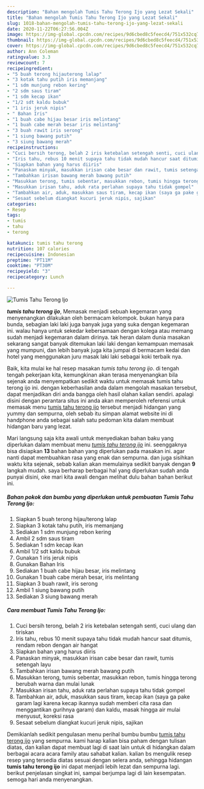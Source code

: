 ```yaml
---
description: "Bahan mengolah Tumis Tahu Terong Ijo yang Lezat Sekali"
title: "Bahan mengolah Tumis Tahu Terong Ijo yang Lezat Sekali"
slug: 1018-bahan-mengolah-tumis-tahu-terong-ijo-yang-lezat-sekali
date: 2020-11-22T06:27:56.004Z
image: https://img-global.cpcdn.com/recipes/9d6cbed8c5feecd4/751x532cq70/tumis-tahu-terong-ijo-foto-resep-utama.jpg
thumbnail: https://img-global.cpcdn.com/recipes/9d6cbed8c5feecd4/751x532cq70/tumis-tahu-terong-ijo-foto-resep-utama.jpg
cover: https://img-global.cpcdn.com/recipes/9d6cbed8c5feecd4/751x532cq70/tumis-tahu-terong-ijo-foto-resep-utama.jpg
author: Ann Coleman
ratingvalue: 3.3
reviewcount: 7
recipeingredient:
- "5 buah terong hijauterong lalap"
- "3 kotak tahu putih iris memanjang"
- "1 sdm munjung rebon kering"
- "2 sdm saus tiram"
- "1 sdm kecap ikan"
- "1/2 sdt kaldu bubuk"
- "1 iris jeruk nipis"
- " Bahan Iris"
- "1 buah cabe hijau besar iris melintang"
- "1 buah cabe merah besar iris melintang"
- "3 buah rawit iris serong"
- "1 siung bawang putih"
- "3 siung bawang merah"
recipeinstructions:
- "Cuci bersih terong, belah 2 iris ketebalan setengah senti, cuci ulang dan tiriskan"
- "Iris tahu, rebus 10 menit supaya tahu tidak mudah hancur saat ditumis, rendam rebon dengan air hangat"
- "Siapkan bahan yang harus diiris"
- "Panaskan minyak, masukkan irisan cabe besar dan rawit, tumis setengah layu"
- "Tambahkan irisan bawang merah bawang putih"
- "Masukkan terong, tumis sebentar, masukkan rebon, tumis hingga terong berubah warna dan mulai lunak"
- "Masukkan irisan tahu, aduk rata perlahan supaya tahu tidak gompel"
- "Tambahkan air, aduk, masukkan saus tiram, kecap ikan (saya ga pake garam lagi karena kecap ikannya sudah memberi cita rasa dan menggantikan gurihnya garam) dan kaldu, masak hingga air mulai menyusut, koreksi rasa"
- "Sesaat sebelum diangkat kucuri jeruk nipis, sajikan"
categories:
- Resep
tags:
- tumis
- tahu
- terong

katakunci: tumis tahu terong 
nutrition: 107 calories
recipecuisine: Indonesian
preptime: "PT11M"
cooktime: "PT30M"
recipeyield: "3"
recipecategory: Lunch

---
```



![Tumis Tahu Terong Ijo](https://img-global.cpcdn.com/recipes/9d6cbed8c5feecd4/751x532cq70/tumis-tahu-terong-ijo-foto-resep-utama.jpg)

<b><i>tumis tahu terong ijo</i></b>, Memasak menjadi sebuah kegemaran yang menyenangkan dilakukan oleh bermacam kelompok. bukan hanya para bunda, sebagian laki laki juga banyak juga yang suka dengan kegemaran ini. walau hanya untuk sekedar kebersamaan dengan kolega atau memang sudah menjadi kegemaran dalam dirinya. tak heran dalam dunia masakan sekarang sangat banyak ditemukan laki laki dengan kemampuan memasak yang mumpuni, dan lebih banyak juga kita jumpai di bermacam kedai dan hotel yang menggunakan juru masak laki laki sebagai koki terbaik nya.



Baik, kita mulai ke hal resep masakan <i>tumis tahu terong ijo</i>. di tengah tengah pekerjaan kita, kemungkinan akan terasa menyenangkan bila sejenak anda menyempatkan sedikit waktu untuk memasak tumis tahu terong ijo ini. dengan keberhasilan anda dalam mengolah masakan tersebut, dapat menjadikan diri anda bangga oleh hasil olahan kalian sendiri. apalagi disini dengan perantara situs ini anda akan memperoleh referensi untuk memasak menu <u>tumis tahu terong ijo</u> tersebut menjadi hidangan yang yummy dan sempurna, oleh sebab itu simpan alamat website ini di handphone anda sebagai salah satu pedoman kita dalam membuat hidangan baru yang lezat.


Mari langsung saja kita awali untuk menyediakan bahan baku yang diperlukan dalam membuat menu <u><i>tumis tahu terong ijo</i></u> ini. seenggaknya bisa disiapkan <b>13</b> bahan bahan yang diperlukan pada masakan ini. agar nanti dapat membuahkan rasa yang enak dan sempurna. dan juga sisihkan waktu kita sejenak, sebab kalian akan memulainya sedikit banyak dengan <b>9</b> langkah mudah. saya berharap berbagai hal yang diperlukan sudah anda punyai disini, oke mari kita awali dengan melihat dulu bahan bahan berikut ini.

<!--inarticleads1-->

##### Bahan pokok dan bumbu yang diperlukan untuk pembuatan Tumis Tahu Terong Ijo:

1. Siapkan 5 buah terong hijau/terong lalap
1. Siapkan 3 kotak tahu putih, iris memanjang
1. Sediakan 1 sdm munjung rebon kering
1. Ambil 2 sdm saus tiram
1. Sediakan 1 sdm kecap ikan
1. Ambil 1/2 sdt kaldu bubuk
1. Gunakan 1 iris jeruk nipis
1. Gunakan  Bahan Iris
1. Sediakan 1 buah cabe hijau besar, iris melintang
1. Gunakan 1 buah cabe merah besar, iris melintang
1. Siapkan 3 buah rawit, iris serong
1. Ambil 1 siung bawang putih
1. Sediakan 3 siung bawang merah




<!--inarticleads2-->

##### Cara membuat Tumis Tahu Terong Ijo:

1. Cuci bersih terong, belah 2 iris ketebalan setengah senti, cuci ulang dan tiriskan
1. Iris tahu, rebus 10 menit supaya tahu tidak mudah hancur saat ditumis, rendam rebon dengan air hangat
1. Siapkan bahan yang harus diiris
1. Panaskan minyak, masukkan irisan cabe besar dan rawit, tumis setengah layu
1. Tambahkan irisan bawang merah bawang putih
1. Masukkan terong, tumis sebentar, masukkan rebon, tumis hingga terong berubah warna dan mulai lunak
1. Masukkan irisan tahu, aduk rata perlahan supaya tahu tidak gompel
1. Tambahkan air, aduk, masukkan saus tiram, kecap ikan (saya ga pake garam lagi karena kecap ikannya sudah memberi cita rasa dan menggantikan gurihnya garam) dan kaldu, masak hingga air mulai menyusut, koreksi rasa
1. Sesaat sebelum diangkat kucuri jeruk nipis, sajikan




Demikianlah sedikit pengulasan menu perihal bumbu bumbu <u>tumis tahu terong ijo</u> yang sempurna. kami harap kalian bisa paham dengan tulisan diatas, dan kalian dapat membuat lagi di saat lain untuk di hidangkan dalam berbagai acara acara family atau sahabat kalian. kalian bs mengulik resep resep yang tersedia diatas sesuai dengan selera anda, sehingga hidangan <b>tumis tahu terong ijo</b> ini dapat menjadi lebih lezat dan sempurna lagi. berikut penjelasan singkat ini, sampai berjumpa lagi di lain kesempatan. semoga hari anda menyenangkan.
